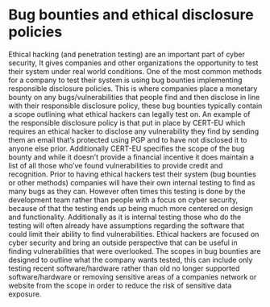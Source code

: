 # Bug bounties and ethical disclosure policies
Ethical hacking (and penetration testing) are an important part of cyber security, It gives companies and other organizations the opportunity to test their system under real world conditions. One of the most common methods for a company to test their system is using bug bounties implementing responsible disclosure policies. This is where companies place a monetary bounty on any bugs/vulnerabilities that people find and then disclose in line with their responsible disclosure policy, these bug bounties typically contain a scope outlining what ethical hackers can legally test on. An example of the responsible disclosure policy is that put in place by CERT-EU which requires an ethical hacker to disclose any vulnerability they find by sending them an email that’s protected using PGP and to have not disclosed it to anyone else prior. Additionally CERT-EU specifies the scope of the bug bounty and while it doesn’t provide a financial incentive it does maintain a list of all those who’ve found vulnerabilities to provide credit and recognition. Prior to having ethical hackers test their system (bug bounties or other methods) companies will have their own internal testing to find as many bugs as they can. However often times this testing is done by the development team rather than people with a focus on cyber security, because of that the testing ends up being much more centered on design and functionality. Additionally as it is internal testing those who do the testing will often already have assumptions regarding the software that could limit their ability to find vulnerabilities. Ethical hackers are focused on cyber security and bring an outside perspective that can be useful in finding vulnerabilities that were overlooked. The scopes in bug bounties are designed to outline what the company wants tested, this can include only testing recent software/hardware rather than old no longer supported software/hardware or removing sensitive areas of a companies network or website from the scope in order to reduce the risk of sensitive data exposure.
